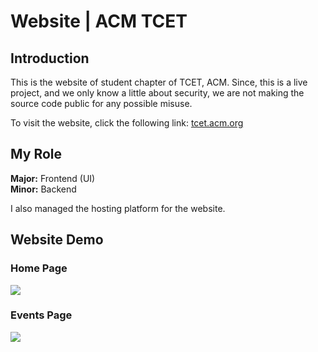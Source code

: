 # Website | ACM TCET 

## Introduction

This is the website of student chapter of TCET, ACM.
Since, this is a live project, and we only know a little about security, we are not making the source code public for any possible misuse.

To visit the website, click the following link: <a href="https://tcet.acm.org">tcet.acm.org</a>

## My Role
<b>Major:</b> Frontend (UI) <br>
<b>Minor:</b> Backend

I also managed the hosting platform for the website.

## Website Demo

### Home Page
![](demo/home_page.gif)

### Events Page
![](demo/events_page.gif)

